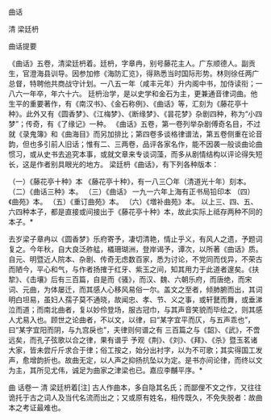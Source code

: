 <!-- { "loadSidebar": true } -->
曲话

清 梁廷枬

曲话提要 

《曲话》五卷，清梁廷枬着。廷枬，字章冉，别号藤花主人。广东顺德人。副贡生，官澄海县训导。因参加修《海防汇览》，得熟悉当时国际形势。林则徐任两广总督，特聘他共商战守计划。一八五一年（咸丰元年）升内阁中书，加侍读衔；一八六一年卒，年六十六。 
 廷枬治学，是以史学和金石为主，更兼通音律词曲。他生平的重要著作，有《南汉书》、《金石称例》、《曲话》等，汇刻为《藤花亭十种》。此外又有《圆香梦》、《江梅梦》、《断缘梦》、《昙花梦》杂剧四种，称为“小四梦”；传奇，有《了缘记》一种。 
《曲话》五卷，第一卷列举杂剧傅奇名目，不过就《录鬼簿》和《曲海目》而另加排比；第四卷多谈格律谱法，第五卷侧重在论音韵，但也多引前人旧话；惟有二、三两卷，品评各家名作，能不因袭一般谈曲论曲惯习，或从史书去追究本事，或就文章来专谈词藻，而多从剧情结构以评论得失短长，这是作者别具眼光的地方。
梁廷枬《曲话》，有下列各种版本：

（一）《藤花亭十种》本    《藤花亭十种》，有一八三〇年（清道光十年）刻本。
（二）《曲话三种》本。 
（三）《曲话》    一九一六年上海有正书局铅印本
（四）《曲苑》本。
（五）《重订曲苑》本。 
（六）《増补曲苑》本。 
以上三、四、五、六四种本子，都是直接或间接出于《藤花亭十种》本，故此实际上祗存两种不同的本子。* 


去岁梁子章冉以《圆香梦》乐府寄予，凄切清艳，情止乎义，有风人之遗，予题词复之。今年秋，自大良泛舴艋，檥珊瑚洲，登岸谒予，谭次，以所著《曲话》质。自元、明暨近人院本、杂剧、传奇无虑数百家，悉为讨论，不党同而伐异，不荣古而陋今，平心和气，与作者扬搉于红牙、紫玉之间，知其用力于此道者邃矣。《扶犂》、《击壤》后有三百篇，自是而《骚》，而汉、魏、六朝乐府，而唐绝，而宋词、元曲，为体屡迁，而其感人心移风易俗一尔。盖文之至者，倾肺腑而出，其词明白坦易，虽妇人孺子莫不通晓，故闻忠、孝、节、义之事，或轩鼚而舞，或垂涕泣而道；而南北曲者，复以妙伶登场，服古冠巾，与其声音笑貌而毕绘之，则其感人尤易入也。顾世之论曲者，不以文，以律，曰“某字宜平而仄，与五声乖也”，曰“某字宜阳而阴，与九宫戾也”，夫律则何谱之有 三百篇之与《韶》、《武》，不啻远矣，而孔子弦歌以合之律，果有谱乎 予观《荆》、《刘》、《拜》、《杀》暨玉茗诸大家，皆未尝斤斤求合于律；俗工按之，始分出衬字，以为不可歌；其实得国工发声，愈增韵折也。故曲无定，以人声之抑扬抗坠以为定。是书亦间论律，而终以文为主，其所见尤伟，诚足为曲家之津梁也已。嘉应李黼平序。*


曲  话卷一                            清 梁廷枬着[注]
古人作曲本，多自隐其名氏；而鄙俚不文之作，又往往诡托于古之词人及当代名流而出之；又或原有姓名，相传既久，不免失脱者：故曲本之考证最难也。
